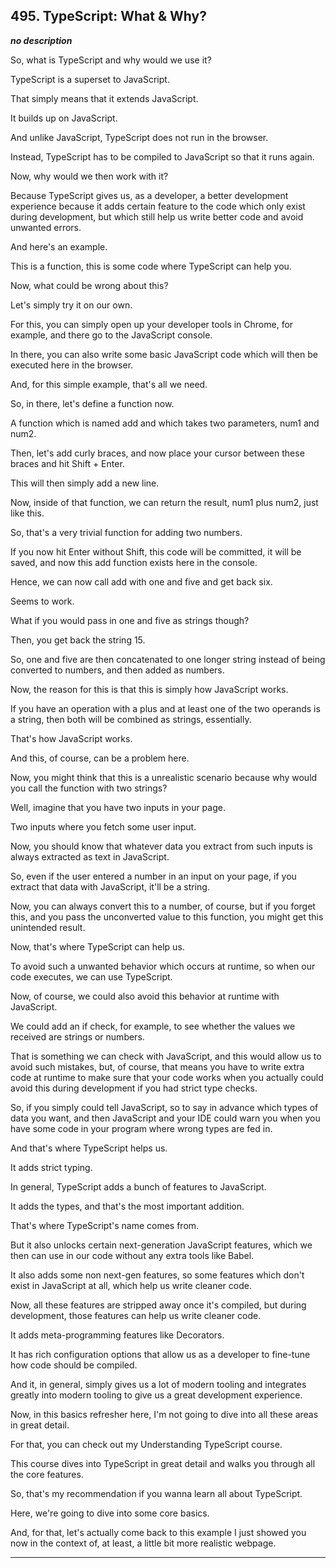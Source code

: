 ## 495. TypeScript: What & Why?

<strong><em>no description</em></strong>

<v Instructor>So, what is TypeScript</v> and why would we use it? 

TypeScript is a superset to JavaScript. 

That simply means that it extends JavaScript. 

It builds up on JavaScript. 

And unlike JavaScript, TypeScript does not run in the browser. 

Instead, TypeScript has to be compiled to JavaScript so that it runs again. 

Now, why would we then work with it? 

Because TypeScript gives us, as a developer, a better development experience
because it adds certain feature to the code which only exist during development,
but which still help us write better code and avoid unwanted errors. 

And here's an example. 

This is a function, this is some code where TypeScript can help you. 

Now, what could be wrong about this? 

Let's simply try it on our own. 

For this, you can simply open up your developer tools in Chrome, for example,
and there go to the JavaScript console. 

In there, you can also write some basic JavaScript code which will then be
executed here in the browser. 

And, for this simple example, that's all we need. 

So, in there, let's define a function now. 

A function which is named add and which takes two parameters, num1 and num2. 

Then, let's add curly braces, and now place your cursor between these braces and
hit Shift + Enter. 

This will then simply add a new line. 

Now, inside of that function, we can return the result, num1 plus num2, just
like this. 

So, that's a very trivial function for adding two numbers. 

If you now hit Enter without Shift, this code will be committed, it will be
saved, and now this add function exists here in the console. 

Hence, we can now call add with one and five and get back six. 

Seems to work. 

What if you would pass in one and five as strings though? 

Then, you get back the string 15. 

So, one and five are then concatenated to one longer string instead of being
converted to numbers, and then added as numbers. 

Now, the reason for this is that this is simply how JavaScript works. 

If you have an operation with a plus and at least one of the two operands is a
string, then both will be combined as strings, essentially. 

That's how JavaScript works. 

And this, of course, can be a problem here. 

Now, you might think that this is a unrealistic scenario because why would you
call the function with two strings? 

Well, imagine that you have two inputs in your page. 

Two inputs where you fetch some user input. 

Now, you should know that whatever data you extract from such inputs is always
extracted as text in JavaScript. 

So, even if the user entered a number in an input on your page, if you extract
that data with JavaScript, it'll be a string. 

Now, you can always convert this to a number, of course, but if you forget this,
and you pass the unconverted value to this function, you might get this
unintended result. 

Now, that's where TypeScript can help us. 

To avoid such a unwanted behavior which occurs at runtime, so when our code
executes, we can use TypeScript. 

Now, of course, we could also avoid this behavior at runtime with JavaScript. 

We could add an if check, for example, to see whether the values we received are
strings or numbers. 

That is something we can check with JavaScript, and this would allow us to avoid
such mistakes, but, of course, that means you have to write extra code at
runtime to make sure that your code works when you actually could avoid this
during development if you had strict type checks. 

So, if you simply could tell JavaScript, so to say in advance which types of
data you want, and then JavaScript and your IDE could warn you when you have
some code in your program where wrong types are fed in. 

And that's where TypeScript helps us. 

It adds strict typing. 

In general, TypeScript adds a bunch of features to JavaScript. 

It adds the types, and that's the most important addition. 

That's where TypeScript's name comes from. 

But it also unlocks certain next-generation JavaScript features, which we then
can use in our code without any extra tools like Babel. 

It also adds some non next-gen features, so some features which don't exist in
JavaScript at all, which help us write cleaner code. 

Now, all these features are stripped away once it's compiled, but during
development, those features can help us write cleaner code. 

It adds meta-programming features like Decorators. 

It has rich configuration options that allow us as a developer to fine-tune how
code should be compiled. 

And it, in general, simply gives us a lot of modern tooling and integrates
greatly into modern tooling to give us a great development experience. 

Now, in this basics refresher here, I'm not going to dive into all these areas
in great detail. 

For that, you can check out my Understanding TypeScript course. 

This course dives into TypeScript in great detail and walks you through all the
core features. 

So, that's my recommendation if you wanna learn all about TypeScript. 

Here, we're going to dive into some core basics. 

And, for that, let's actually come back to this example I just showed you now in
the context of, at least, a little bit more realistic webpage. 

---